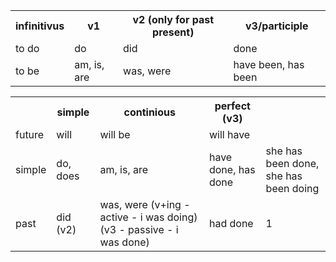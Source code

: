 

<table>
    <tr>
        <th>infinitivus</th>
        <th>v1</th>
        <th>v2 (only for past present)</th>
        <th>v3/participle</th>
    </tr>
    <tr>
        <td>to do</td>
        <td>do</td>
        <td>did</td>
        <td>done</td>
    </tr>
    <tr>
        <td>to be</td>
        <td>am, is, are</td>
        <td>was, were</td>
        <td>have been, has been</td>
    </tr>
</table>


<table>
    <tr>
        <th></th>
        <th>simple</th>
        <th>continious</th>
        <th>perfect (v3)</th>
        <th></th>
    </tr>
    <tr>
        <td>future</td>
        <td>will</td>
        <td>will be</td>
        <td>will have</td>
        <td></td>
    </tr>
    <tr>
        <td>simple</td>
        <td>do, does</td>
        <td>am, is, are</td>
        <td>have done, has done</td>
        <td>she has been done, she has been doing</td>
    </tr>
    <tr>
        <td>past</td>
        <td>did (v2)</td>
        <td>was, were (v+ing - active - i was doing) (v3 - passive - i was done)</td>
        <td>had done</td>
        <td>1</td>
    </tr>

</table>